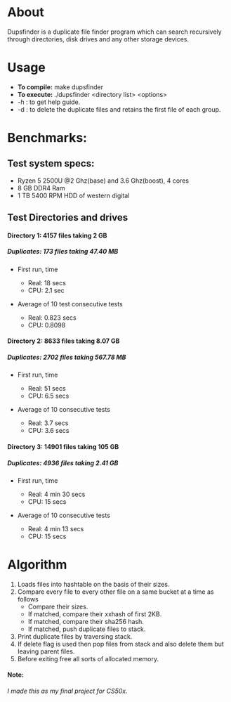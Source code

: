 # About
Dupsfinder is a duplicate file finder program which can search recursively through directories, disk drives and any other storage devices.

# Usage
- **To compile:** make dupsfinder
- **To execute:** ./dupsfinder \<directory list> \<options>
- -h : to get help guide.
- -d : to delete the duplicate files and retains the first file of each group.

# Benchmarks:
## Test system specs:
- Ryzen 5 2500U @2 Ghz(base) and 3.6 Ghz(boost), 4 cores
- 8 GB DDR4 Ram
- 1 TB 5400 RPM HDD of western digital

## Test Directories and drives

#### Directory 1: 4157 files taking 2 GB
##### Duplicates: 173 files taking 47.40 MB

* First run, time
  - Real: 18 secs
  - CPU: 2.1 sec

* Average of 10 test consecutive tests
  - Real: 0.823 secs
  - CPU: 0.8098 

#### Directory 2: 8633 files taking 8.07 GB
##### Duplicates: 2702 files taking 567.78 MB

* First run, time
  - Real: 51 secs
  - CPU: 6.5 secs

* Average of 10 consecutive tests
  - Real: 3.7 secs
  - CPU: 3.6 secs

#### Directory 3: 14901 files taking 105 GB
##### Duplicates: 4936 files taking 2.41 GB

* First run, time
  - Real: 4 min 30 secs
  - CPU: 15 secs

* Average of 10 consecutive tests
  - Real: 4 min 13 secs
  - CPU: 15 secs

# Algorithm
1. Loads files into hashtable on the basis of their sizes.
2. Compare every file to every other file on a same bucket at a time as follows
   - Compare their sizes.
   - If matched, compare their xxhash of first 2KB.
   - If matched, compare their sha256 hash.
   - If matched, push duplicate files to stack.
3. Print duplicate files by traversing stack.
4. If delete flag is used then pop files from stack and also delete them but leaving parent files.
5. Before exiting free all sorts of allocated memory.

#### Note:
###### I made this as my final project for CS50x.
